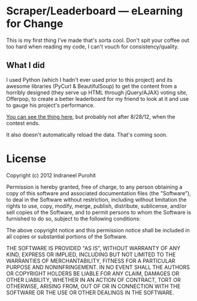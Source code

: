 Scraper/Leaderboard — eLearning for Change
==========================================
This is my first thing I've made that's sorta cool. Don't spit your coffee out too hard when reading my code, I can't vouch for consistency/quality.

What I did
----------
I used Python (which I hadn't ever used prior to this project) and its awesome libraries (PyCurl & BeautifulSoup) to get the content from a horribly designed (they serve up HTML through jQuery/AJAX) voting site, Offerpop, to create a better leaderboard for my friend to look at it and use to gauge his project's performance.

[You can see the thing here]("voteelearning.heroku-app.com"), but probably not after 8/28/12, when the contest ends.

It also doesn't automatically reload the data. That's coming soon.


License
=======
Copyright (c) 2012 Indraneel Purohit

Permission is hereby granted, free of charge, to any person obtaining a copy of this software and associated documentation files (the "Software"), to deal in the Software without restriction, including without limitation the rights to use, copy, modify, merge, publish, distribute, sublicense, and/or sell copies of the Software, and to permit persons to whom the Software is furnished to do so, subject to the following conditions:

The above copyright notice and this permission notice shall be included in all copies or substantial portions of the Software.

THE SOFTWARE IS PROVIDED "AS IS", WITHOUT WARRANTY OF ANY KIND, EXPRESS OR IMPLIED, INCLUDING BUT NOT LIMITED TO THE WARRANTIES OF MERCHANTABILITY, FITNESS FOR A PARTICULAR PURPOSE AND NONINFRINGEMENT. IN NO EVENT SHALL THE AUTHORS OR COPYRIGHT HOLDERS BE LIABLE FOR ANY CLAIM, DAMAGES OR OTHER LIABILITY, WHETHER IN AN ACTION OF CONTRACT, TORT OR OTHERWISE, ARISING FROM, OUT OF OR IN CONNECTION WITH THE SOFTWARE OR THE USE OR OTHER DEALINGS IN THE SOFTWARE.